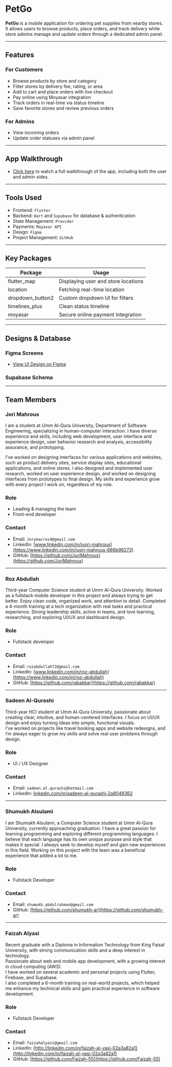 # PetGo

**PetGo** is a mobile application for ordering pet supplies from nearby stores. It allows users to browse products, place orders, and track delivery while store admins manage and update orders through a dedicated admin panel.

---

## Features

### For Customers

- Browse products by store and category  
- Filter stores by delivery fee, rating, or area  
- Add to cart and place orders with live checkout  
- Pay online using Moyasar integration  
- Track orders in real-time via status timeline  
- Save favorite stores and review previous orders  

### For Admins

- View incoming orders  
- Update order statuses via admin panel  

---

## App Walkthrough

- [Click here](https://drive.google.com/drive/folders/1kKVC3zBDTZKamjTl4uetYnWhfYv06y9u) to watch a full walkthrough of the app, including both the user and admin sides.

---

## Tools Used

- Frontend: `Flutter`  
- Backend: `Dart` and `Supabase` for database & authentication
- State Management: `Provider`  
- Payments: `Moyasar API`  
- Design: `Figma`  
- Project Management: `GitHub`  

---

## Key Packages

| Package             | Usage                              |
|---------------------|------------------------------------|
| flutter_map         | Displaying user and store locations |
| location            | Fetching real-time location         |
| dropdown_button2    | Custom dropdown UI for filters      |
| timelines_plus      | Clean status timeline               |
| moyasar             | Secure online payment integration   |

---

## Designs & Database

### Figma Screens

- [View UI Design on Figma]([https://www.figma.com/your-link-here](https://www.figma.com/design/sNkKjCq3GOsWpoiRi89WXe/Untitled?node-id=0-1&t=TiWePJkOvcT9FLES-1))

### Supabase Schema

---

## Team Members
### Jori Mahrous

I am a student at Umm Al-Qura University, Department of Software Engineering, specializing in human-computer interaction. I have diverse experience and skills, including web development, user interface and experience design, user behavior research and analysis, accessibility assurance, and prototyping.

I've worked on designing interfaces for various applications and websites, such as product delivery sites, service display sites, educational applications, and online stores. I also designed and implemented user research, worked on user experience design, and worked on designing interfaces from prototypes to final design. My skills and experience grow with every project I work on, regardless of my role.

### Role
- Leading & managing the team
- Front-end developer

### Contact
- Email: `Jorymacros4@gmail.com`
- LinkedIn: [www.linkedin.com/in/juori-mahrous](https://www.linkedin.com/in/juori-mahrous-666b96273)
- GitHub: [https://github.com/JuriMahrous](https://github.com/JuriMahrous)


---

### Roz Abdullah

Third-year Computer Science student at Umm Al-Qura University. Worked as a fullstack mobile developer in this project and always trying to get better. Enjoy clean code, organized work, and attention to detail. Completed a 4-month training at a tech organization with real tasks and practical experience. Strong leadership skills, active in teams, and love learning, researching, and exploring UI/UX and dashboard design.


### Role  
- Fullstack developer

### Contact
- Email: `rozabdullah72@gmail.com`
- LinkedIn: [www.linkedin.com/in/roz-abdullah](https://www.linkedin.com/in/roz-abdullah)
- GitHub: [https://github.com/rabakkar](https://github.com/rabakkar)

---

### Sadeen Al-Qurashi

Third-year HCI student at Umm Al-Qura University, passionate about creating clear, intuitive, and human-centered interfaces. I focus on UI/UX design and enjoy turning ideas into simple, functional visuals.  
I’ve worked on projects like travel booking apps and website redesigns, and I’m always eager to grow my skills and solve real user problems through design.

### Role
- UI / UX Designer

### Contact 
- Email: `sadeen.al.qurashi@hotmail.com`
- LinkedIn: [linkedin.com/in/sadeen-al-qurashi-2a8048362](https://linkedin.com/in/sadeen-al-qurashi-2a8048362)

---

### Shumukh Alsulami

I am Shumukh Alsulami, a Computer Science student at Umm Al-Qura University, currently approaching graduation. I have a great passion for learning programming and exploring different programming languages. I believe that each language has its own unique purpose and style that makes it special. I always seek to develop myself and gain new experiences in this field. Working on this project with the team was a beneficial experience that added a lot to me.

### Role  
- Fullstack Developer

### Contact 
- Email: `shumukh.abdulrahman@gmail.com`
- GitHub: [https://github.com/shumukh-ar](https://github.com/shumukh-ar)

---

### Faizah Alyasi

Recent graduate with a Diploma in Information Technology from King Faisal University, with strong communication skills and a deep interest in technology.  
Passionate about web and mobile app development, with a growing interest in cloud computing (AWS).  
I have worked on several academic and personal projects using Flutter, Firebase, and Supabase.  
I also completed a 6-month training on real-world projects, which helped me enhance my technical skills and gain practical experience in software development.

### Role
- Fullstack Developer

### Contact
- Email: `faizahalyasi@gmail.com`
- LinkedIn: [http://linkedin.com/in/faizah-al-yasi-02a3a82a1](http://linkedin.com/in/faizah-al-yasi-02a3a82a1)
- GitHub: [https://github.com/Faizah-55](https://github.com/Faizah-55)



